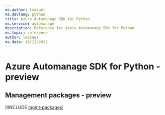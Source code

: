 ```yaml
---
ms.author: lmazuel
ms.devlang: python
title: Azure Automanage SDK for Python
ms.service: automanage
description: Reference for Azure Automanage SDK for Python
ms.topic: reference
author: lmazuel
ms.data: 10/12/2022
---
```

# Azure Automanage SDK for Python - preview

## Management packages - preview
[!INCLUDE [mgmt-packages](automanage-mgmt-index.md)]